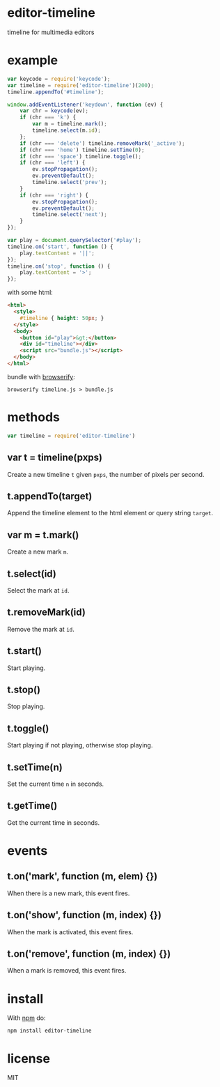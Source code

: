 # editor-timeline

timeline for multimedia editors

# example

``` js
var keycode = require('keycode');
var timeline = require('editor-timeline')(200);
timeline.appendTo('#timeline');

window.addEventListener('keydown', function (ev) {
    var chr = keycode(ev);
    if (chr === 'k') {
        var m = timeline.mark();
        timeline.select(m.id);
    };
    if (chr === 'delete') timeline.removeMark('_active');
    if (chr === 'home') timeline.setTime(0);
    if (chr === 'space') timeline.toggle();
    if (chr === 'left') {
        ev.stopPropagation();
        ev.preventDefault();
        timeline.select('prev');
    }
    if (chr === 'right') {
        ev.stopPropagation();
        ev.preventDefault();
        timeline.select('next');
    }
});

var play = document.querySelector('#play');
timeline.on('start', function () {
    play.textContent = '||';
});
timeline.on('stop', function () {
    play.textContent = '>';
});
```

with some html:

``` html
<html>
  <style>
    #timeline { height: 50px; }
  </style>
  <body>
    <button id="play">&gt;</button>
    <div id="timeline"></div>
    <script src="bundle.js"></script>
  </body>
</html>
```

bundle with [browserify](http://browserify.org):

```
browserify timeline.js > bundle.js
```

# methods

``` js
var timeline = require('editor-timeline')
```

## var t = timeline(pxps)

Create a new timeline `t` given `pxps`, the number of pixels per second.

## t.appendTo(target)

Append the timeline element to the html element or query string `target`.

## var m = t.mark()

Create a new mark `m`.

## t.select(id)

Select the mark at `id`.

## t.removeMark(id)

Remove the mark at `id`.

## t.start()

Start playing.

## t.stop()

Stop playing.

## t.toggle()

Start playing if not playing, otherwise stop playing.

## t.setTime(n)

Set the current time `n` in seconds.

## t.getTime()

Get the current time in seconds.

# events

## t.on('mark', function (m, elem) {})

When there is a new mark, this event fires.

## t.on('show', function (m, index) {})

When the mark is activated, this event fires.

## t.on('remove', function (m, index) {})

When a mark is removed, this event fires. 

# install

With [npm](https://npmjs.org) do:

```
npm install editor-timeline
```

# license

MIT
